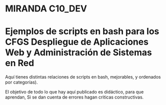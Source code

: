 # MIRANDA C10_DEV
Ejemplos de scripts en bash para los CFGS Despliegue de Aplicaciones Web y Administración de Sistemas en Red
====================================================================================================

Aquí tienes distintas relaciones de scripts en bash, mejorables, y ordenados por categorías).

El objetivo de todo lo que hay aquí publicado es didáctico, para que aprendan, Si se dan cuenta de errores hagan criticas constructivas.
